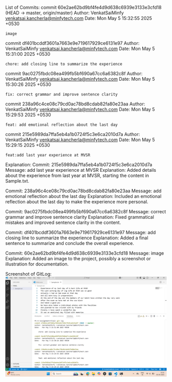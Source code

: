 List of Commits:
commit 60e2ae62bd9bf4fe4d9d638c6939e3133e3cfd18 (HEAD -> master, origin/master)
Author: VenkatSaiMinfy <venkatsai.kancherla@minfytech.com>
Date:   Mon May 5 15:32:55 2025 +0530

    image

commit df401bcddf3601a7663e9e719617929ce6131e97
Author: VenkatSaiMinfy <venkatsai.kancherla@minfytech.com>
Date:   Mon May 5 15:31:00 2025 +0530

    chore: add closing line to summarize the experience

commit 9ac0275fbdc08ea499fb5bf690a67cc6a6382c8f
Author: VenkatSaiMinfy <venkatsai.kancherla@minfytech.com>
Date:   Mon May 5 15:30:26 2025 +0530

    fix: correct grammar and improve sentence clarity

commit 238a96c4ce08c79cd0ac78bd8cdab82fa80e23aa
Author: VenkatSaiMinfy <venkatsai.kancherla@minfytech.com>
Date:   Mon May 5 15:29:53 2025 +0530

    feat: add emotional reflection about the last day

commit 215e5989da7ffa5eb4a1b0724f5c3e6ca2010d7a
Author: VenkatSaiMinfy <venkatsai.kancherla@minfytech.com>
Date:   Mon May 5 15:29:15 2025 +0530

    feat:add last year experience at MVSR


Explanation:
Commit: 215e5989da7ffa5eb4a1b0724f5c3e6ca2010d7a
Message: add last year experience at MVSR
Explanation: Added details about the experience from last year at MVSR, starting the content in Sample.txt.

Commit: 238a96c4ce08c79cd0ac78bd8cdab82fa80e23aa
Message: add emotional reflection about the last day
Explanation: Included an emotional reflection about the last day to make the experience more personal.

Commit: 9ac0275fbdc08ea499fb5bf690a67cc6a6382c8f
Message: correct grammar and improve sentence clarity
Explanation: Fixed grammatical mistakes and improved sentence clarity in the content.

Commit: df401bcddf3601a7663e9e719617929ce6131e97
Message: add closing line to summarize the experience
Explanation: Added a final sentence to summarize and conclude the overall experience.

Commit: 60e2ae62bd9bf4fe4d9d638c6939e3133e3cfd18
Message: image
Explanation: Added an image to the project, possibly a screenshot or illustration for documentation.


Screenshot of GitLog:
![GitLog](GitLog.png)
